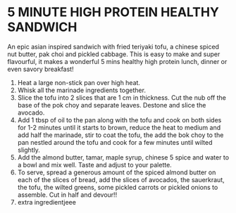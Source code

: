 # 5 MINUTE HIGH PROTEIN HEALTHY SANDWICH

An epic asian inspired sandwich with fried teriyaki tofu, a chinese spiced nut butter, pak choi and pickled cabbage.
This is easy to make and super flavourful, it makes a wonderful 5 mins healthy high protein lunch, dinner or even savory breakfast!

1. Heat a large non-stick pan over high heat.
2. Whisk all the marinade ingredients together.
3. Slice the tofu into 2 slices that are 1 cm in thickness. Cut the nub off the base of the pok choy and separate leaves. Destone and slice the avocado.
4. Add 1 tbsp of oil to the pan along with the tofu and cook on both sides for 1-2 minutes until it starts to brown, reduce the heat to medium and add half the marinade, stir to coat the tofu, the add the bok choy to the pan nestled around the tofu and cook for a few minutes until wilted slightly.
5. Add the almond butter, tamar, maple syrup, chinese 5 spice and water to a bowl and mix well. Taste and adjust to your palette.
6. To serve, spread a generous amount of the spiced almond butter on each of the slices of bread, add the slices of avocados, the sauerkraut, the tofu, the wilted greens, some pickled carrots or pickled onions to assemble. Cut in half and devour!!
7. extra ingredientjeee
